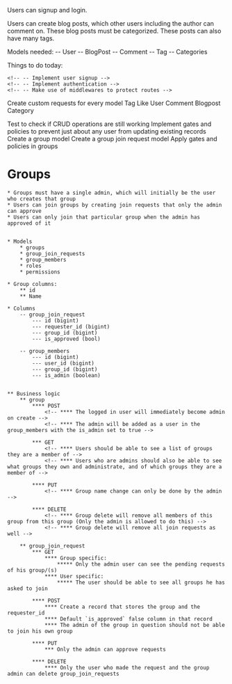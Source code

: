 Users can signup and login.

Users can create blog posts, which other users including the author can comment on.
These blog posts must be categorized. These posts can also have many tags. 


Models needed:
    -- User
    -- BlogPost
    -- Comment
    -- Tag
    -- Categories


Things to do today:

    <!-- -- Implement user signup -->
    <!-- -- Implement authentication -->
    <!-- -- Make use of middlewares to protect routes -->


Create custom requests for every model
    Tag
    Like
    User
    Comment
    Blogpost
    Category

Test to check if CRUD operations are still working
Implement gates and policies to prevent just about any user from updating existing records
Create a group model
Create a group join request model
Apply gates and policies in groups


# Groups
    * Groups must have a single admin, which will initially be the user who creates that group
    * Users can join groups by creating join requests that only the admin can approve
    * Users can only join that particular group when the admin has approved of it


    * Models
        * groups
        * group_join_requests
        * group_members
        * roles
        * permissions
    
    * Group columns:
        ** id
        ** Name

    * Columns
        -- group_join_request
            --- id (bigint)
            --- requester_id (bigint)
            --- group_id (bigint)
            --- is_approved (bool)

        -- group_members
            --- id (bigint)
            --- user_id (bigint)
            --- group_id (bigint)
            --- is_admin (boolean)


    ** Business logic
        ** group
            **** POST
                <!-- **** The logged in user will immediately become admin on create -->
                <!-- **** The admin will be added as a user in the group_members with the is_admin set to true -->

            *** GET
                <!-- **** Users should be able to see a list of groups they are a member of -->
                <!-- **** Users who are admins should also be able to see what groups they own and administrate, and of which groups they are a member of -->

            **** PUT
                <!-- **** Group name change can only be done by the admin -->

            **** DELETE
                <!-- **** Group delete will remove all members of this group from this group (Only the admin is allowed to do this) -->
                <!-- **** Group delete will remove all join requests as well -->

        ** group_join_request
            *** GET
                **** Group specific:
                    ***** Only the admin user can see the pending requests of his group/(s)
                **** User specific:
                    ***** The user should be able to see all groups he has asked to join

            **** POST
                **** Create a record that stores the group and the requester_id 
                **** Default `is_approved` false column in that record 
                **** The admin of the group in question should not be able to join his own group

            **** PUT
                *** Only the admin can approve requests

            **** DELETE
                **** Only the user who made the request and the group admin can delete group_join_requests

